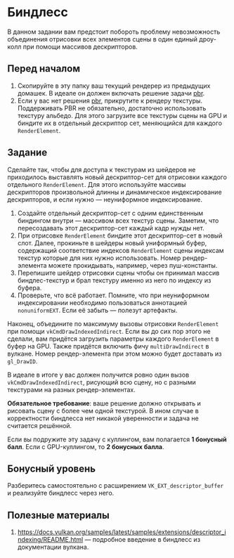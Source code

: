 # Биндлесс

В данном задании вам предстоит побороть проблему невозможность объединения отрисовки всех элементов сцены в один единый дроу-колл при помощи массивов дескрипторов.

## Перед началом

1. Скопируйте в эту папку ваш текущий рендерер из предыдущих домашек.
В идеале он должен включать решение задачи [pbr](/tasks/pbr/).
2. Если у вас нет решения [pbr](/tasks/pbr/), прикрутите к рендеру текстуры.
Поддерживать PBR не обязательно, достаточно использовать текстуру альбедо.
Для этого загрузите все текстуры сцены на GPU и биндите их в отдельный дескриптор сет, меняющийся для каждого `RenderElement`.

## Задание

Сделайте так, чтобы для доступа к текстурам из шейдеров не приходилось выставлять новый дескриптор-сет для отрисовки каждого отдельного `RenderElement`.
Для этого используйте массивы дескрипторов произвольной длинны и динамическое индексирование дескрипторов, и если нужно &mdash; неуниформное индексирование.

1. Создайте отдельный дескриптор-сет с одним единственным биндингом внутри &mdash; массивом всех текстур сцены.
Заметим, что пересоздавать этот дескриптор-сет каждый кадр нужды нет.
2. При отрисовке `RenderElement` биндите этот дескриптор-сет в новый слот.
Далее, прокиньте в шейдеры новый униформный буфер, содержащий соответствие индексов `RenderElement` сцены индексам текстур которые для них нужно использовать.
Номер рендер-элемента можете прокидывать, например, через пуш-константы.
3. Перепишите шейдер отрисовки сцены чтобы он принимал массив биндлес-текстур и брал текстуру именно из него по индексу из буфера.
4. Проверьте, что всё работает.
Помните, что при неуниформном индексировании необходимо пользоваться аннотацией `nonuniformEXT`.
Если её забыть &mdash; полезут артефакты.

Наконец, объедините по максимуму вызовы отрисовки `RenderElement` при помощи `vkCmdDrawIndexedIndirect`.
Если вы до сих пор этого не сделали, вам придётся загрузить параметры каждого `RenderElement` в буфер на GPU.
Также придётся включить фичу `multiDrawIndirect` в вулкане.
Номер рендер-элемента при этом можно будет доставать из `gl_DrawID`.

В идеале в итоге у вас должен получится ровно один вызов `vkCmdDrawIndexedIndirect`, рисующий всю сцену, но с разными текстурами на разных рендер-элементах.

**Обязательное требование**: ваше решение должно открывать и рисовать сцену с более чем одной текстурой. В ином случае в корректности биндлесса нет никакой уверенности и задача не считается решённой.

Если вы подружите эту задачу с куллингом, вам полагается **1 бонусный балл**.
Если с GPU-куллингом, то **2 бонусных балла**.

## Бонусный уровень

Разберитесь самостоятельно с расширением `VK_EXT_descriptor_buffer` и реализуйте биндлесс через него.

## Полезные материалы

1. https://docs.vulkan.org/samples/latest/samples/extensions/descriptor_indexing/README.html &mdash; подробное введение в биндлесс из документации вулкана.
